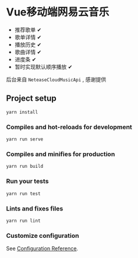 # Vue移动端网易云音乐

- 推荐歌单 ✔
- 歌单详情 ✔
- 播放历史 ✔
- 歌曲详情 ✔
- 进度条 ✔
- 暂时实现默认顺序播放 ✔

后台来自 `NeteaseCloudMusicApi` , 感谢提供

## Project setup
```
yarn install
```

### Compiles and hot-reloads for development
```
yarn run serve
```

### Compiles and minifies for production
```
yarn run build
```

### Run your tests
```
yarn run test
```

### Lints and fixes files
```
yarn run lint
```

### Customize configuration
See [Configuration Reference](https://cli.vuejs.org/config/).
